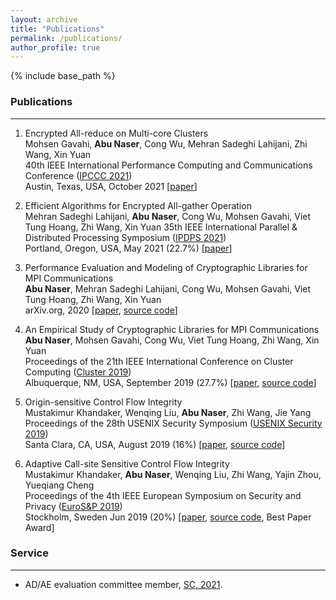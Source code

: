 ```yaml
---
layout: archive
title: "Publications"
permalink: /publications/
author_profile: true
---
```



{% include base_path %}



### Publications
---
1. Encrypted All-reduce on Multi-core Clusters   
   Mohsen Gavahi, **Abu Naser**, Cong Wu, Mehran Sadeghi Lahijani, Zhi Wang, Xin Yuan   
   40th IEEE International Performance Computing and Communications Conference ([IPCCC 2021](https://www.ipccc.org/ipccc2021/main.php?page=1))   
   Austin, Texas, USA, October 2021 [[paper](https://ww2.cs.fsu.edu/~gavahi/publications.php_files/Encrypted_All-reduce_on_Multi-core_Clusters.pdf)]

2. Efficient Algorithms for Encrypted All-gather Operation   
   Mehran Sadeghi Lahijani, **Abu Naser**, Cong Wu, Mohsen Gavahi, Viet Tung Hoang, Zhi Wang, Xin Yuan 
   35th IEEE International Parallel &  Distributed Processing Symposium ([IPDPS 2021](https://www.ipdps.org/))   
   Portland, Oregon, USA, May 2021 (22.7%) [[paper](https://ieeexplore.ieee.org/document/9460464)] 

3. Performance Evaluation and Modeling of Cryptographic Libraries for MPI Communications   
  **Abu Naser**, Mehran Sadeghi Lahijani,  Cong Wu, Mohsen Gavahi, Viet Tung Hoang, Zhi Wang, Xin Yuan   
  arXiv.org, 2020  [[paper](https://arxiv.org/abs/2010.06139), [source code](https://github.com/abu-naser/Encrypted-MPI-Communication)]    

4. An Empirical Study of Cryptographic Libraries for MPI Communications   
  **Abu Naser**, Mohsen Gavahi, Cong Wu, Viet Tung Hoang, Zhi Wang, Xin Yuan   
  Proceedings of the 21th IEEE International Conference on Cluster Computing ([Cluster 2019](https://clustercomp.org/2019/))   
  Albuquerque, NM, USA, September 2019 (27.7%) [[paper](https://ieeexplore.ieee.org/abstract/document/8891033), [source code](https://github.com/abu-naser/Encrypted-MPI-Communication)]    

5. Origin-sensitive Control Flow Integrity     
  Mustakimur Khandaker, Wenqing Liu, **Abu Naser**, Zhi Wang, Jie Yang   
  Proceedings of the 28th USENIX Security Symposium ([USENIX Security 2019](https://www.usenix.org/conference/usenixsecurity19))   
  Santa Clara, CA, USA, August 2019 (16%) [[paper](https://www.cs.fsu.edu/~zwang/files/usenixsec19.pdf), [source code](https://github.com/mustakcsecuet/OS-CFI)]    

6. Adaptive Call-site Sensitive Control Flow Integrity    
   Mustakimur Khandaker, **Abu Naser**, Wenqing Liu, Zhi Wang, Yajin Zhou, Yueqiang Cheng   
   Proceedings of the 4th IEEE European Symposium on Security and Privacy ([EuroS&P 2019](https://www.ieee-security.org/TC/EuroSP2019/))   
   Stockholm, Sweden Jun 2019 (20%) [[paper](https://www.cs.fsu.edu/~zwang/files/eurosp19.pdf), [source code](https://github.com/mustakcsecuet/CFI-LB), Best Paper Award]  


### Service
---
* AD/AE evaluation committee member, [SC, 2021](https://sc21.supercomputing.org/).


